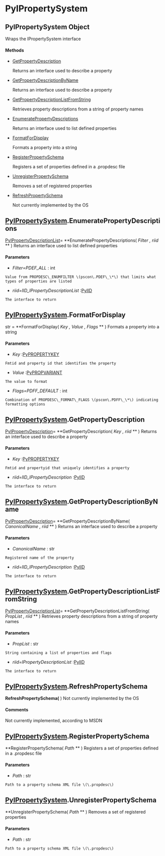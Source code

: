 # PyIPropertySystem

## PyIPropertySystem Object

Wraps the IPropertySystem interface

#### Methods


  - [GetPropertyDescription](PyIPropertySystem.md#pyipropertysystemgetpropertydescription)

    Returns an interface used to describe a property&nbsp;

  - [GetPropertyDescriptionByName](PyIPropertySystem.md#pyipropertysystemgetpropertydescriptionbyname)

    Returns an interface used to describe a property&nbsp;

  - [GetPropertyDescriptionListFromString](PyIPropertySystem.md#pyipropertysystemgetpropertydescriptionlistfromstring)

    Retrieves property descriptions from a string of property names&nbsp;

  - [EnumeratePropertyDescriptions](PyIPropertySystem.md#pyipropertysystemenumeratepropertydescriptions)

    Returns an interface used to list defined properties&nbsp;

  - [FormatForDisplay](PyIPropertySystem.md#pyipropertysystemformatfordisplay)

    Formats a property into a string&nbsp;

  - [RegisterPropertySchema](PyIPropertySystem.md#pyipropertysystemregisterpropertyschema)

    Registers a set of properties defined in a \.propdesc file&nbsp;

  - [UnregisterPropertySchema](PyIPropertySystem.md#pyipropertysystemunregisterpropertyschema)

    Removes a set of registered properties&nbsp;

  - [RefreshPropertySchema](PyIPropertySystem.md#pyipropertysystemrefreshpropertyschema)

    Not currently implemented by the OS&nbsp;

## [PyIPropertySystem](#pyipropertysystem)\.EnumeratePropertyDescriptions

[PyIPropertyDescriptionList](#pyipropertydescriptionlist)\= **EnumeratePropertyDescriptions\( *Filter*  *, riid* ** \)
Returns an interface used to list defined properties

#### Parameters


  -  *Filter\=PDEF\_ALL* : int

    Value from PROPDESC\_ENUMFILTER \(pscon\.PDEF\_\*\) that limits what types of properties are listed

  -  *riid\=IID\_IPropertyDescriptionList* :[PyIID](#pyiid)

    The interface to return

## [PyIPropertySystem](#pyipropertysystem)\.FormatForDisplay

str \= **FormatForDisplay\( *Key*  *, Value*  *, Flags* ** \)
Formats a property into a string

#### Parameters


  -  *Key* :[PyPROPERTYKEY](#pypropertykey)

    Fmtid and property id that identifies the property

  -  *Value* :[PyPROPVARIANT](#pypropvariant)

    The value to format

  -  *Flags\=PDFF\_DEFAULT* : int

    Combination of PROPDESC\_FORMAT\_FLAGS \(pscon\.PDFF\_\*\) indicating formatting options

## [PyIPropertySystem](#pyipropertysystem)\.GetPropertyDescription

[PyIPropertyDescription](#pyipropertydescription)\= **GetPropertyDescription\( *Key*  *, riid* ** \)
Returns an interface used to describe a property

#### Parameters


  -  *Key* :[PyPROPERTYKEY](#pypropertykey)

    Fmtid and propertyid that uniquely identifies a property

  -  *riid\=IID\_IPropertyDescription* :[PyIID](#pyiid)

    The interface to return

## [PyIPropertySystem](#pyipropertysystem)\.GetPropertyDescriptionByName

[PyIPropertyDescription](#pyipropertydescription)\= **GetPropertyDescriptionByName\( *CanonicalName*  *, riid* ** \)
Returns an interface used to describe a property

#### Parameters


  -  *CanonicalName* : str

    Registered name of the property

  -  *riid\=IID\_IPropertyDescription* :[PyIID](#pyiid)

    The interface to return

## [PyIPropertySystem](#pyipropertysystem)\.GetPropertyDescriptionListFromString

[PyIPropertyDescriptionList](#pyipropertydescriptionlist)\= **GetPropertyDescriptionListFromString\( *PropList*  *, riid* ** \)
Retrieves property descriptions from a string of property names

#### Parameters


  -  *PropList* : str

    String containing a list of properties and flags

  -  *riid\=IPropertyDescriptionList* :[PyIID](#pyiid)

    The interface to return

## [PyIPropertySystem](#pyipropertysystem)\.RefreshPropertySchema

 **RefreshPropertySchema\(** \)
Not currently implemented by the OS

#### Comments
Not currently implemented, according to MSDN

## [PyIPropertySystem](#pyipropertysystem)\.RegisterPropertySchema

 **RegisterPropertySchema\( *Path* ** \)
Registers a set of properties defined in a \.propdesc file

#### Parameters


  -  *Path* : str

    Path to a property schema XML file \(\.propdesc\)

## [PyIPropertySystem](#pyipropertysystem)\.UnregisterPropertySchema

 **UnregisterPropertySchema\( *Path* ** \)
Removes a set of registered properties

#### Parameters


  -  *Path* : str

    Path to a property schema XML file \(\.propdesc\)